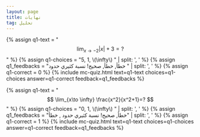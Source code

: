 ```yaml
---
layout: page
title: نهايات
tag: تحليل
---
```

<!-- Latest compiled and minified CSS -->
<link rel="stylesheet" href="https://maxcdn.bootstrapcdn.com/bootstrap/3.3.7/css/bootstrap.min.css" integrity="sha384-BVYiiSIFeK1dGmJRAkycuHAHRg32OmUcww7on3RYdg4Va+PmSTsz/K68vbdEjh4u" crossorigin="anonymous">


{% assign q1-text = "
$$ 
\lim_{x\to -2} |x|+3=? 
$$
" 
%}
{% assign q1-choices = "5, 1, \\(\infty\\) " | split: ', ' %}
{% assign q1_feedbacks = "خطأ, خطأ, صحيح! نسبة  كثيري حدود " | split: ', ' %}
{% assign q1-correct = 0 %}
{% include mc-quiz.html text=q1-text choices=q1-choices answer=q1-correct feedback=q1_feedbacks %}


{% assign q1-text = "
$$ 
\lim_{x\to \infty} \frac{x^2}{x^2+1}=? 
$$
" 
%}
{% assign q1-choices = "0, 1, \\(\infty\\) " | split: ', ' %}
{% assign q1_feedbacks = "خطأ, صحيح! نسبة  كثيري حدود , خطأ" | split: ', ' %}
{% assign q1-correct = 1 %}
{% include mc-quiz.html text=q1-text choices=q1-choices answer=q1-correct feedback=q1_feedbacks %}
